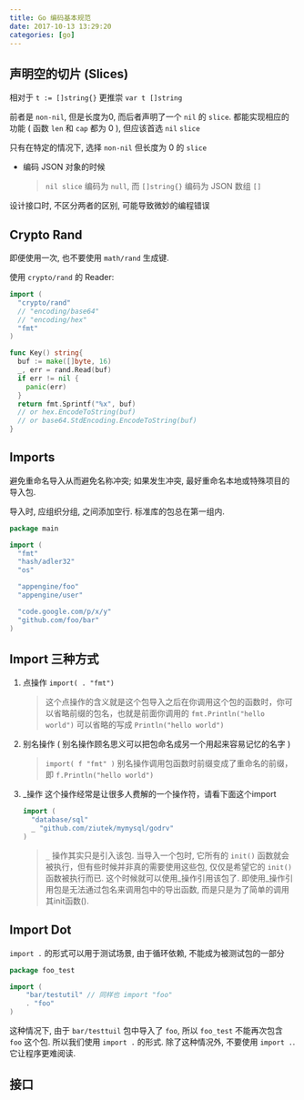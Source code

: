 ```yaml
---
title: Go 编码基本规范
date: 2017-10-13 13:29:20
categories: [go]
---
```

## 声明空的切片 (Slices)
相对于 `t := []string{}` 更推崇 `var t []string`

前者是 `non-nil`, 但是长度为0, 而后者声明了一个 `nil` 的 `slice`. 都能实现相应的功能 ( 函数 `len` 和 `cap` 都为 0 ), 但应该首选 `nil` `slice`

只有在特定的情况下, 选择 `non-nil` 但长度为 0 的 `slice`

* 编码 JSON 对象的时候
  > `nil slice` 编码为 `null`, 而 `[]string{}` 编码为 JSON 数组 `[]`

设计接口时, 不区分两者的区别, 可能导致微妙的编程错误

## Crypto Rand
即便使用一次, 也不要使用 `math/rand` 生成键.

使用 `crypto/rand` 的 Reader:
```go
import (
  "crypto/rand"
  // "encoding/base64"
  // "encoding/hex"
  "fmt"
)

func Key() string{
  buf := make([]byte, 16)
  _, err = rand.Read(buf)
  if err != nil {
    panic(err)
  }
  return fmt.Sprintf("%x", buf)
  // or hex.EncodeToString(buf)
  // or base64.StdEncoding.EncodeToString(buf)
}
```

## Imports
避免重命名导入从而避免名称冲突; 如果发生冲突, 最好重命名本地或特殊项目的导入包.

导入时, 应组织分组, 之间添加空行. 标准库的包总在第一组内.
```go
package main

import (
  "fmt"
  "hash/adler32"
  "os"

  "appengine/foo"
  "appengine/user"

  "code.google.com/p/x/y"
  "github.com/foo/bar"
)
```

## Import 三种方式
1. 点操作
    `import( . "fmt")`
    > 这个点操作的含义就是这个包导入之后在你调用这个包的函数时，你可以省略前缀的包名，也就是前面你调用的 `fmt.Println("hello world")` 可以省略的写成 `Println("hello world")`
2. 别名操作 ( 别名操作顾名思义可以把包命名成另一个用起来容易记忆的名字 )
    > `import( f "fmt" )`   别名操作调用包函数时前缀变成了重命名的前缀，即 `f.Println("hello world")`
3. _操作   这个操作经常是让很多人费解的一个操作符，请看下面这个import
    ```go
    import (
      "database/sql"
      _ "github.com/ziutek/mymysql/godrv"
    )
    ```
    > `_` 操作其实只是引入该包. 当导入一个包时, 它所有的 `init()` 函数就会被执行，但有些时候并非真的需要使用这些包, 仅仅是希望它的 `init()` 函数被执行而已. 这个时候就可以使用_操作引用该包了. 即使用_操作引用包是无法通过包名来调用包中的导出函数, 而是只是为了简单的调用其init函数(). 

## Import Dot
`import .` 的形式可以用于测试场景, 由于循环依赖, 不能成为被测试包的一部分
```go
package foo_test

import (
	"bar/testutil" // 同样也 import "foo"
	. "foo"
)
```
这种情况下, 由于 `bar/testtuil` 包中导入了 `foo`, 所以 `foo_test` 不能再次包含 `foo` 这个包. 所以我们使用 `import .` 的形式. 除了这种情况外, 不要使用 `import .`. 它让程序更难阅读.

## 接口
